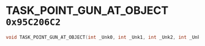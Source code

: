 # TASK_POINT_GUN_AT_OBJECT `0x95C206C2`

```cpp
void TASK_POINT_GUN_AT_OBJECT(int _Unk0, int _Unk1, int _Unk2, int _Unk3);
```